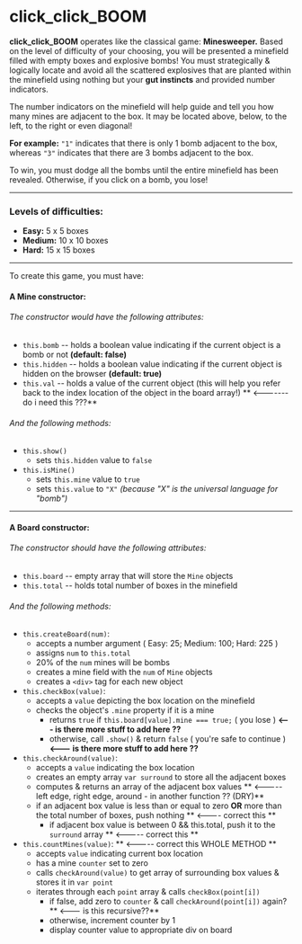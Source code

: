 # click_click_BOOM


**click_click_BOOM** operates like the classical game: **Minesweeper.** Based on the level of difficulty of your choosing, you will be presented a minefield filled with empty boxes and explosive bombs! You must strategically & logically locate and avoid all the scattered explosives that are planted within the minefield using nothing but your **gut instincts** and provided number indicators. 

The number indicators on the minefield will help guide and tell you how many mines are adjacent to the box. It may be located above, below, to the left, to the right or even diagonal!

**For example:** `"1"` indicates that there is only 1 bomb adjacent to the box, whereas `"3"` indicates that there are 3 bombs adjacent to the box. 

To win, you must dodge all the bombs until the entire minefield has been revealed. Otherwise, if you click on a bomb, you lose!

---

### Levels of difficulties: 
-  **Easy:** 5 x 5 boxes
-  **Medium:** 10 x 10 boxes
-  **Hard:** 15 x 15 boxes

---

To create this game, you must have:

#### A Mine constructor:

###### The constructor would have the following attributes:
-  `this.bomb` -- holds a boolean value indicating if the current object is a bomb or not **(default: false)**
-  `this.hidden` -- holds a boolean value indicating if the current object is hidden on the browser **(default: true)**
-  `this.val` -- holds a value of the current object (this will help you refer back to the index location of the object in the board array!)  ** <------- do i need this ???**

###### And the following methods:
-  `this.show()` 
    - sets `this.hidden` value to `false`
-  `this.isMine()`
    - sets `this.mine` value to `true` 
    - sets `this.value` to `"X"` *(because "X" is the universal language for "bomb")*

---

#### A Board constructor:

###### The constructor should have the following attributes:
-  `this.board` -- empty array that will store the `Mine` objects
-  `this.total` -- holds total number of boxes in the minefield 

###### And the following methods:
-  `this.createBoard(num)`:
    - accepts a number argument ( Easy: 25; Medium: 100; Hard: 225 )
    - assigns `num` to `this.total`
    - 20% of the `num` mines will be bombs
    - creates a mine field with the `num` of `Mine` objects
    - creates a `<div>` tag for each new object
-  `this.checkBox(value)`:
    - accepts a `value` depicting the box location on the minefield
    - checks the object's `.mine` property if it is a mine
        - returns `true` if `this.board[value].mine === true;` ( you lose )  **<--- is there more stuff to add here ??**
        - otherwise, call `.show()` & return `false` ( you're safe to continue ) **<--- is there more stuff to add here ??**
- `this.checkAround(value)`:
    - accepts a `value` indicating the box location
    - creates an empty array `var surround` to store all the adjacent boxes 
    - computes & returns an array of the adjacent box values ** <----- left edge, right edge, around - in another function ?? (DRY)**
    - if an adjacent box value is less than or equal to zero **OR** more than the total number of boxes, push nothing ** <---- correct this **
        - if adjacent box value is between 0 && this.total, push it to the `surround` array ** <----- correct this **
- `this.countMines(value)`: ** <----- correct this WHOLE METHOD **
    - accepts `value` indicating current box location
    - has a mine `counter` set to zero
    - calls `checkAround(value)` to get array of surrounding box values & stores it in `var point`
    - iterates through each `point` array & calls `checkBox(point[i])`
        - if false, add zero to `counter` & call `checkAround(point[i])` again? ** <--- is this recursive??**
        - otherwise, increment counter by 1
        - display counter value to appropriate div on board